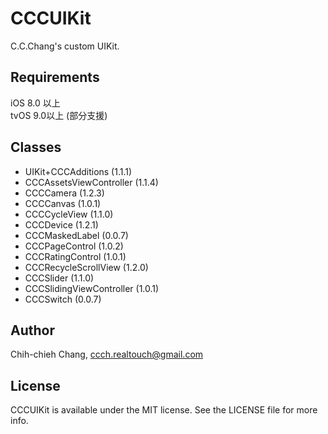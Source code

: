 # CCCUIKit

C.C.Chang's custom UIKit.<br>

## Requirements

iOS 8.0 以上<br>
tvOS 9.0以上 (部分支援)

## Classes

* UIKit+CCCAdditions (1.1.1)<br>
* CCCAssetsViewController (1.1.4)<br>
* CCCCamera (1.2.3)<br>
* CCCCanvas (1.0.1)<br>
* CCCCycleView (1.1.0)<br>
* CCCDevice (1.2.1)<br>
* CCCMaskedLabel (0.0.7)<br>
* CCCPageControl (1.0.2)<br>
* CCCRatingControl (1.0.1)<br>
* CCCRecycleScrollView (1.2.0)<br>
* CCCSlider (1.1.0)<br>
* CCCSlidingViewController (1.0.1)<br>
* CCCSwitch (0.0.7)

## Author

Chih-chieh Chang, ccch.realtouch@gmail.com

## License

CCCUIKit is available under the MIT license. See the LICENSE file for more info.
